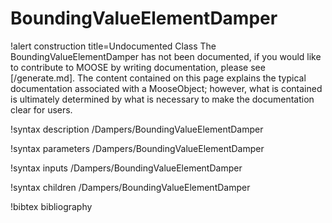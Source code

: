 <!-- MOOSE Documentation Stub: Remove this when content is added. -->

# BoundingValueElementDamper

!alert construction title=Undocumented Class
The BoundingValueElementDamper has not been documented, if you would like to contribute to MOOSE by
writing documentation, please see [/generate.md]. The content contained on this page explains
the typical documentation associated with a MooseObject; however, what is contained is ultimately
determined by what is necessary to make the documentation clear for users.

!syntax description /Dampers/BoundingValueElementDamper

!syntax parameters /Dampers/BoundingValueElementDamper

!syntax inputs /Dampers/BoundingValueElementDamper

!syntax children /Dampers/BoundingValueElementDamper

!bibtex bibliography
